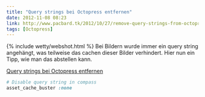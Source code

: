 ```yaml
---
title: "Query strings bei Octopress entfernen"
date: 2012-11-08 08:23
link: http://www.pacbard.tk/2012/10/27/remove-query-strings-from-octopress-assets/ 
tags: [Octopress]
---
```

{% include wetty/webshot.html %} Bei Bildern wurde immer ein query string angehängt, was teilweise das cachen dieser Bilder verhindert. Hier nun ein Tipp, wie man das abstellen kann. 

[Query strings bei Octopress entfernen](http://www.pacbard.tk/2012/10/27/remove-query-strings-from-octopress-assets/)

``` ruby config.rb
# Disable query string in compass
asset_cache_buster :none
```